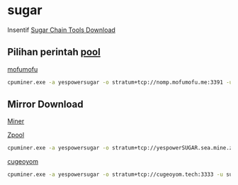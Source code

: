 # sugar
Insentif [Sugar Chain Tools Download](./insentif.rar)



## Pilihan perintah [pool](https://miningpoolstats.stream/sugarchain)

[mofumofu](https://nomp.mofumofu.me/workers/sugar1qkyetyz6uypmuqaxd8hs763ymv40uk4negh30yt)
```sh
cpuminer.exe -a yespowersugar -o stratum+tcp://nomp.mofumofu.me:3391 -u sugar1qkyetyz6uypmuqaxd8hs763ymv40uk4negh30yt -p c=SUGAR,zap=SUGAR
```

## Mirror Download

[Miner](https://github.com/cryptozeny/cpuminer-opt-sugarchain/releases/latest)

[Zpool](https://zpool.ca/wallet/sugar1qkyetyz6uypmuqaxd8hs763ymv40uk4negh30yt)
```sh
cpuminer.exe -a yespowersugar -o stratum+tcp://yespowerSUGAR.sea.mine.zpool.ca:6241 -u sugar1qkyetyz6uypmuqaxd8hs763ymv40uk4negh30yt -p c=SUGAR,zap=SUGAR
```

[cugeoyom](http://cugeoyom.tech:8080/workers/sugar1qkyetyz6uypmuqaxd8hs763ymv40uk4negh30yt)
```sh
cpuminer.exe -a yespowersugar -o stratum+tcp://cugeoyom.tech:3333 -u sugar1qkyetyz6uypmuqaxd8hs763ymv40uk4negh30yt -p c=SUGAR,zap=SUGAR
```
